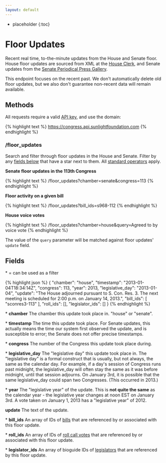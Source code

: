 ```yaml
---
layout: default
---
```



* placeholder
{:toc}

# Floor Updates

Recent real time, to-the-minute updates from the House and Senate floor. House floor updates are sourced from XML at the [House Clerk](http://clerk.house.gov/floorsummary/floor.aspx), and Senate updates from the [Senate Periodical Press Gallery](http://www.senate.gov/galleries/pdcl/index.htm).

This endpoint focuses on the recent past. We don't automatically delete old floor updates, but we also don't guarantee non-recent data will remain available.

## Methods

All requests require a valid [API key](index.html#parameters/api-key), and use the domain:

{% highlight text %}
https://congress.api.sunlightfoundation.com
{% endhighlight %}

### /floor_updates

Search and filter through floor updates in the House and Senate. Filter by any [fields below](#fields) that have a star next to them. All [standard operators](index.html#parameters/operators) apply.

**Senate floor updates in the 113th Congress**

{% highlight text %}
/floor_updates?chamber=senate&congress=113
{% endhighlight %}

**Floor activity on a given bill**

{% highlight text %}
/floor_updates?bill_ids=s968-112
{% endhighlight %}

**House voice votes**

{% highlight text %}
/floor_updates?chamber=house&query=Agreed to by voice vote
{% endhighlight %}

The value of the `query` parameter will be matched against floor updates' `update` field.

## Fields

\* = can be used as a filter

{% highlight json %}
{
  "chamber": "house",
  "timestamp": "2013-01-04T18:34:14Z",
  "congress": 113,
  "year": 2013,
  "legislative_day": "2013-01-04",
  "update": "The House adjourned pursuant to S. Con. Res. 3. The next meeting is scheduled for 2:00 p.m. on January 14, 2013.",
  "bill_ids": [
    "sconres3-113"
  ],
  "roll_ids": [],
  "legislator_ids": []
}
{% endhighlight %}

\* **chamber**
The chamber this update took place in. "house" or "senate".

\* **timestamp**
The time this update took place. For Senate updates, this actually means the time our system first observed the update, and is susceptible to error; the Senate does not offer precise timestamps.

\* **congress**
The number of the Congress this update took place during.

\* **legislative_day**
The "legislative day" this update took place in. The "legislative day" is a formal construct that is usually, but not always, the same as the calendar day. For example, if a day's session of Congress runs past midnight, the legislative_day will often stay the same as it was before midnight, until that session adjourns. On January 3rd, it is possible that the same legislative_day could span two Congresses. (This occurred in 2013.)

\* **year**
The "legislative year" of the update. This is **not quite the same** as the calendar year - the legislative year changes at noon EST on January 3rd. A vote taken on January 1, 2013 has a "legislative year" of 2012.

**update**
The text of the update.

\* **bill_ids**
An array of IDs of [bills](bills.html) that are referenced by or associated with this floor update.

\* **roll_ids**
An array of IDs of [roll call votes](votes.html) that are referenced by or associated with this floor update.

\* **legislator_ids**
An array of bioguide IDs of [legislators](legislators.html) that are referenced by this floor update.